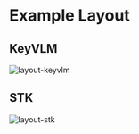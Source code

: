 # Example Layout
## KeyVLM
![layout-keyvlm](/images/keymap-layout-KeyVLM.png)

## STK
![layout-stk](/images/keymap-layout-STK.png)
